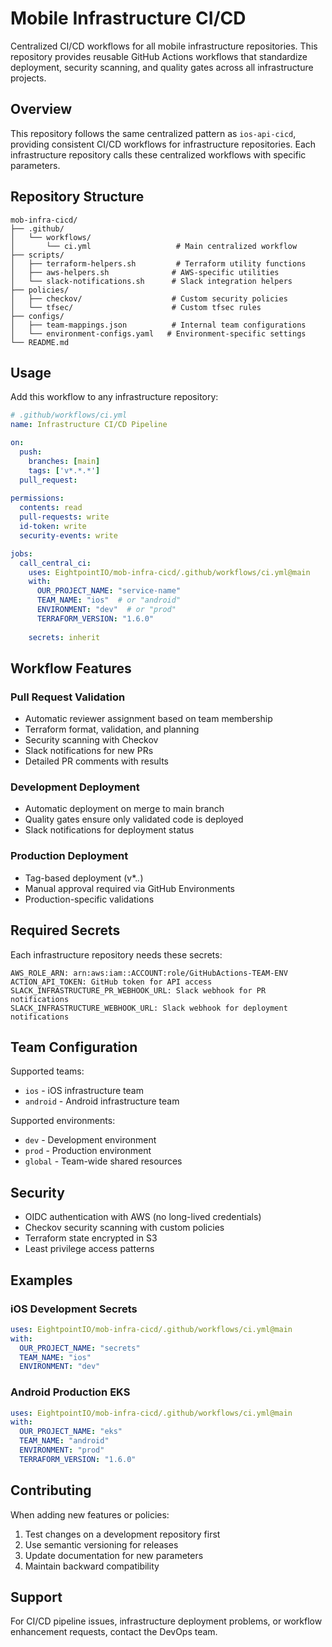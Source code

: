 # Mobile Infrastructure CI/CD

Centralized CI/CD workflows for all mobile infrastructure repositories. This repository provides reusable GitHub Actions workflows that standardize deployment, security scanning, and quality gates across all infrastructure projects.

## Overview

This repository follows the same centralized pattern as `ios-api-cicd`, providing consistent CI/CD workflows for infrastructure repositories. Each infrastructure repository calls these centralized workflows with specific parameters.

## Repository Structure

```
mob-infra-cicd/
├── .github/
│   └── workflows/
│       └── ci.yml                   # Main centralized workflow
├── scripts/
│   ├── terraform-helpers.sh         # Terraform utility functions
│   ├── aws-helpers.sh              # AWS-specific utilities
│   └── slack-notifications.sh      # Slack integration helpers
├── policies/
│   ├── checkov/                    # Custom security policies
│   └── tfsec/                      # Custom tfsec rules
├── configs/
│   ├── team-mappings.json          # Internal team configurations
│   └── environment-configs.yaml   # Environment-specific settings
└── README.md
```

## Usage

Add this workflow to any infrastructure repository:

```yaml
# .github/workflows/ci.yml
name: Infrastructure CI/CD Pipeline

on:
  push:
    branches: [main]
    tags: ['v*.*.*']
  pull_request:
    
permissions:
  contents: read
  pull-requests: write
  id-token: write
  security-events: write

jobs:
  call_central_ci:
    uses: EightpointIO/mob-infra-cicd/.github/workflows/ci.yml@main
    with:
      OUR_PROJECT_NAME: "service-name"
      TEAM_NAME: "ios"  # or "android"
      ENVIRONMENT: "dev"  # or "prod"
      TERRAFORM_VERSION: "1.6.0"
      
    secrets: inherit
```

## Workflow Features

### Pull Request Validation
- Automatic reviewer assignment based on team membership
- Terraform format, validation, and planning
- Security scanning with Checkov
- Slack notifications for new PRs
- Detailed PR comments with results

### Development Deployment
- Automatic deployment on merge to main branch
- Quality gates ensure only validated code is deployed
- Slack notifications for deployment status

### Production Deployment
- Tag-based deployment (v*.*.*)
- Manual approval required via GitHub Environments
- Production-specific validations

## Required Secrets

Each infrastructure repository needs these secrets:

```
AWS_ROLE_ARN: arn:aws:iam::ACCOUNT:role/GitHubActions-TEAM-ENV
ACTION_API_TOKEN: GitHub token for API access
SLACK_INFRASTRUCTURE_PR_WEBHOOK_URL: Slack webhook for PR notifications
SLACK_INFRASTRUCTURE_WEBHOOK_URL: Slack webhook for deployment notifications
```

## Team Configuration

Supported teams:
- `ios` - iOS infrastructure team
- `android` - Android infrastructure team

Supported environments:
- `dev` - Development environment
- `prod` - Production environment
- `global` - Team-wide shared resources

## Security

- OIDC authentication with AWS (no long-lived credentials)
- Checkov security scanning with custom policies
- Terraform state encrypted in S3
- Least privilege access patterns

## Examples

### iOS Development Secrets
```yaml
uses: EightpointIO/mob-infra-cicd/.github/workflows/ci.yml@main
with:
  OUR_PROJECT_NAME: "secrets"
  TEAM_NAME: "ios"
  ENVIRONMENT: "dev"
```

### Android Production EKS
```yaml
uses: EightpointIO/mob-infra-cicd/.github/workflows/ci.yml@main
with:
  OUR_PROJECT_NAME: "eks"
  TEAM_NAME: "android"
  ENVIRONMENT: "prod"
  TERRAFORM_VERSION: "1.6.0"
```

## Contributing

When adding new features or policies:
1. Test changes on a development repository first
2. Use semantic versioning for releases
3. Update documentation for new parameters
4. Maintain backward compatibility

## Support

For CI/CD pipeline issues, infrastructure deployment problems, or workflow enhancement requests, contact the DevOps team.
